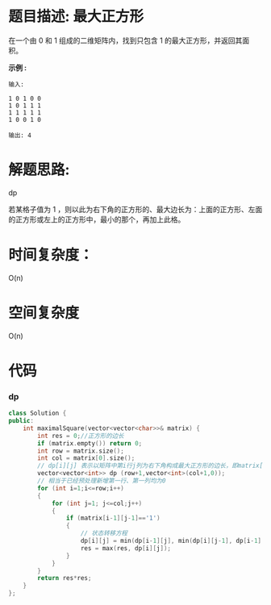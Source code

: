 # 题目描述:  最大正方形

在一个由 0 和 1 组成的二维矩阵内，找到只包含 1 的最大正方形，并返回其面积。

**示例 :**
```
输入: 

1 0 1 0 0
1 0 1 1 1
1 1 1 1 1
1 0 0 1 0

输出: 4
```

# 解题思路:
  dp
  
  若某格子值为 1 ，则以此为右下角的正方形的、最大边长为：上面的正方形、左面的正方形或左上的正方形中，最小的那个，再加上此格。

# 时间复杂度：
  O(n)
# 空间复杂度
O(n)
  
# 代码

### dp
```c++
class Solution {
public:
    int maximalSquare(vector<vector<char>>& matrix) {
        int res = 0;//正方形的边长
        if (matrix.empty()) return 0;
        int row = matrix.size();
        int col = matrix[0].size();
        // dp[i][j] 表示以矩阵中第i行j列为右下角构成最大正方形的边长，即matrix[i-1][j-1]
        vector<vector<int>> dp (row+1,vector<int>(col+1,0));
        // 相当于已经预处理新增第一行、第一列均为0
        for (int i=1;i<=row;i++)
        {
            for (int j=1; j<=col;j++)
            {
                if (matrix[i-1][j-1]=='1')
                {
                    // 状态转移方程
                    dp[i][j] = min(dp[i-1][j], min(dp[i][j-1], dp[i-1][j-1]))+1;
                    res = max(res, dp[i][j]);
                }
            }
        }
        return res*res;
    }
};
```
